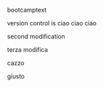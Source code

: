 bootcamptext

version control is 
ciao ciao
ciao

second modification

terza modifica

cazzo

giusto